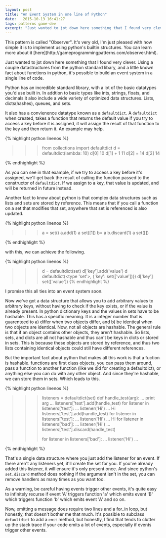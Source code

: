 ```yaml
---
layout: post
title: "An Event System in one line of Python"
date:   2015-10-13 16:41:27
tags: patterns game-dev
excerpt: "Just wanted to jot down here something that I found very clever.  Using a couple datastructures from the python standard libary, and a little known fact about functions in python, it's possible to build an event system in a single line of code."
---
```


<p class="aside" markdown="1">This pattern is called "Observer".  It's very old, I'm just pleased with how simple it is to implement using python's builtin structures.  You can learn more about it [here](http://gameprogrammingpatterns.com/observer.html).</p>

Just wanted to jot down here something that I found very clever.  Using a couple datastructures from the python standard libary, and a little known fact about functions in python, it's possible to build an event system in a single line of code.

Python has an incredible standard library, with a lot of the basic datatypes you'd use built in.  In addtion to basic types like ints, strings, floats, and decimals it also include a wide variety of optimized data structures.  Lists, dicts(hashes), queues, and sets.  

It also has a convienence datatype known as a `defaultdict`.  A `defaultdict` when created, takes a function that returns the default value if you try to access a key before it is assigned, it will assign the result of that function to the key and then return it.  An example may help.

{% highlight python linenos %}
>>> from collections import defaultdict
>>> d = defaultdict(lambda: 10)
>>> d[0]
10
>>> d[1] + 1
11
>>> d[2] = 14
>>> d[2]
14
>>> 
{% endhighlight %}

As you can see in that example, if we try to access a key before it's assigned, we'll get back the result of calling the function passed to the constructor of `defaultdict`.  If we assign to a key, that value is updated, and will be returned in future instead.  

Another fact to know about python is that complex data structures such as lists and sets are stored by reference.  This means that if you call a function on a set that modifies that set, anywhere that set is referenced is also updated.

{% highlight python linenos %}
>>> a = set()
>>> a.add(1)
>>> a
set([1])
>>> b= a
>>> b.discard(1)
>>> a
set([])
>>>
{% endhighlight %}

with this, we can achieve the following.

{% highlight python linenos %}
>>> d = defaultdict(set)
>>> d['key'].add('value')
>>> d
defaultdict(<type 'set'>, {'key': set(['value'])})
>>> d['key']
set(['value'])
{% endhighlight %}

<p class="aside">
I promise this all ties into an event system soon.
</p>

Now we've got a data structure that allows you to add arbitrary values to arbitrary keys, without having to check if the key exists, or if the value is already present.  In python dictionary keys and the values in sets have to be hashable.  This has a specific meaning.  It is a integer number that is guarenteed to a) differ when two objects differ, and b) be identical when two objects are identical.  Now, not all objects are hashable.  The general rule is that if an object contains other objects, they aren't hashable.  So lists, sets, and dicts are all not hashable and thus can't be keys in dicts or stored in sets.  This is because these objects are stored by reference, and thus two lists containing identical objects could still have different references.  



But the important fact about python that makes all this work is that a fuction is hashable.  functions are first class objects, you can pass them around, pass a function to another function (like we did for creating a defaultdict), or anything else you can do with any other object.  And since they're hashable, we can store them in sets.  Which leads to this.

{% highlight python linenos %}
>>> listeners = defaultdict(set)
>>> def handle_test(arg):
...  print arg
... 
>>> listeners['test'].add(handle_test)
>>> for listener in listeners['test']:
...  listener('Hi')
... 
Hi
>>> listeners['test'].add(handle_test)
>>> for listener in listeners['test']:
...  listener('Hi')
... 
Hi
>>> for listener in listeners['bad']:
...  listener('Hi')
... 
>>> listeners['test'].discard(handle_test)
>>> 
>>> for listener in listeners['bad']:
...  listener('Hi')
... 
>>> 
{% endhighlight %}

That's a single data structure where you just add the listener for an event.  If there aren't any listeners yet, it'll create the set for you.  If you've already added this listener, it will ensure it's only present once.  And since python's `set.discard` method does nothing if the argument isn't in the set, you can remove handlers as many times as you want too.  

<p class="aside">
As a warning, be careful having events trigger other events, it's quite easy to infinitely recurse if event 'A' triggers function 'a' which emits event 'B' which triggers function 'b' which emits event 'A' and so on.
</p>

Now, emitting a message does require two lines and a for..in loop, but honestly, that doesn't bother me that much.  It's possible to subclass `defaultdict` to add a `emit` method, but honestly, I find that tends to clutter up the stack trace if your code emits a lot of events, especially if events trigger other events.  




